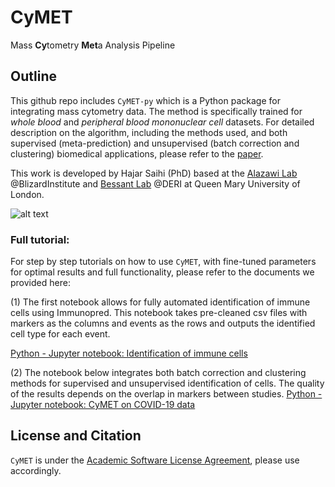 # CyMET 
Mass **Cy**tometry **Met**a Analysis Pipeline

## Outline

This github repo includes `CyMET-py` which is a Python package for integrating mass cytometry data. The method is specifically trained for *whole blood* and *peripheral blood mononuclear cell* datasets. For detailed description on the algorithm, including the methods used, and both supervised (meta-prediction) and unsupervised (batch correction and clustering) biomedical applications, please refer to the [paper](https://www.biorxiv.org).

This work is developed by Hajar Saihi (PhD) based at the [Alazawi Lab](https://www.qmul.ac.uk/blizard/all-staff/profiles/william-alazawi.html) @BlizardInstitute and [Bessant Lab](https://bezzlab.github.io/) @DERI at Queen Mary University of London.

![alt text](https://github.com/startswithH/CyMET/blob/main/images/summary_figure.png)


### Full tutorial:
For step by step tutorials on how to use ```CyMET```, with fine-tuned parameters for optimal results and full functionality, please refer to the documents we provided here:

(1) The first notebook allows for fully automated identification of immune cells using Immunopred. This notebook takes pre-cleaned csv files with markers as the columns and events as the rows and outputs the identified cell type for each event.

[Python - Jupyter notebook: Identification of immune cells](https://github.com/startswithH/CyMET/blob/main/tutorials/Immunopred%20Prediction.ipynb)

(2) The notebook below integrates both batch correction and clustering methods for supervised and unsupervised identification of cells. The quality of the results depends on the overlap in markers between studies.
[Python - Jupyter notebook: CyMET on COVID-19 data](https://github.com/startswithH/CyMET/blob/main/tutorials/CyMET%20on%20COVID-19.ipynb)

## License and Citation

```CyMET``` is under the [Academic Software License Agreement](https://github.com/startswithH/CyMET/blob/main/LICENSE.md), please use accordingly.

